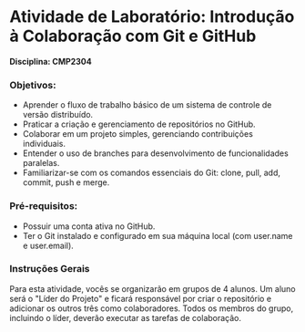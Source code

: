 # Atividade de Laboratório: Introdução à Colaboração com Git e GitHub
**Disciplina: CMP2304**
### Objetivos:
- Aprender o fluxo de trabalho básico de um sistema de controle de versão distribuído.
- Praticar a criação e gerenciamento de repositórios no GitHub.
- Colaborar em um projeto simples, gerenciando contribuições individuais.
- Entender o uso de branches para desenvolvimento de funcionalidades paralelas.
- Familiarizar-se com os comandos essenciais do Git: clone, pull, add, commit, push e
merge.
### Pré-requisitos:
- Possuir uma conta ativa no GitHub.
- Ter o Git instalado e configurado em sua máquina local (com user.name e
user.email).
### Instruções Gerais
Para esta atividade, vocês se organizarão em grupos de 4 alunos. Um aluno será o "Líder
do Projeto" e ficará responsável por criar o repositório e adicionar os outros três como
colaboradores. Todos os membros do grupo, incluindo o líder, deverão executar as tarefas
de colaboração.
